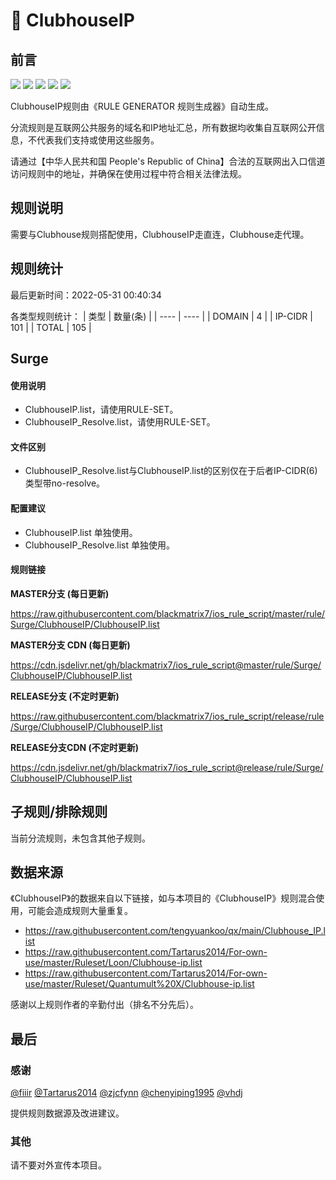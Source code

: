 # 🧸 ClubhouseIP

## 前言

![](https://shields.io/badge/-移除重复规则-ff69b4) ![](https://shields.io/badge/-DOMAIN与DOMAIN--SUFFIX合并-green) ![](https://shields.io/badge/-DOMAIN--SUFFIX间合并-critical) ![](https://shields.io/badge/-DOMAIN--SUFFIX与DOMAIN--KEYWORD合并-blue) ![](https://shields.io/badge/-IP--CIDR(6)合并-blueviolet) 

ClubhouseIP规则由《RULE GENERATOR 规则生成器》自动生成。

分流规则是互联网公共服务的域名和IP地址汇总，所有数据均收集自互联网公开信息，不代表我们支持或使用这些服务。

请通过【中华人民共和国 People's Republic of China】合法的互联网出入口信道访问规则中的地址，并确保在使用过程中符合相关法律法规。

## 规则说明
需要与Clubhouse规则搭配使用，ClubhouseIP走直连，Clubhouse走代理。

## 规则统计

最后更新时间：2022-05-31 00:40:34

各类型规则统计：
| 类型 | 数量(条)  | 
| ---- | ----  |
| DOMAIN | 4  | 
| IP-CIDR | 101  | 
| TOTAL | 105  | 


## Surge 

#### 使用说明
- ClubhouseIP.list，请使用RULE-SET。
- ClubhouseIP_Resolve.list，请使用RULE-SET。

#### 文件区别
- ClubhouseIP_Resolve.list与ClubhouseIP.list的区别仅在于后者IP-CIDR(6)类型带no-resolve。

#### 配置建议
- ClubhouseIP.list 单独使用。
- ClubhouseIP_Resolve.list 单独使用。

#### 规则链接
**MASTER分支 (每日更新)**

https://raw.githubusercontent.com/blackmatrix7/ios_rule_script/master/rule/Surge/ClubhouseIP/ClubhouseIP.list

**MASTER分支 CDN (每日更新)**

https://cdn.jsdelivr.net/gh/blackmatrix7/ios_rule_script@master/rule/Surge/ClubhouseIP/ClubhouseIP.list

**RELEASE分支 (不定时更新)**

https://raw.githubusercontent.com/blackmatrix7/ios_rule_script/release/rule/Surge/ClubhouseIP/ClubhouseIP.list

**RELEASE分支CDN (不定时更新)**

https://cdn.jsdelivr.net/gh/blackmatrix7/ios_rule_script@release/rule/Surge/ClubhouseIP/ClubhouseIP.list

## 子规则/排除规则


当前分流规则，未包含其他子规则。

## 数据来源

《ClubhouseIP》的数据来自以下链接，如与本项目的《ClubhouseIP》规则混合使用，可能会造成规则大量重复。

- https://raw.githubusercontent.com/tengyuankoo/qx/main/Clubhouse_IP.list
- https://raw.githubusercontent.com/Tartarus2014/For-own-use/master/Ruleset/Loon/Clubhouse-ip.list
- https://raw.githubusercontent.com/Tartarus2014/For-own-use/master/Ruleset/Quantumult%20X/Clubhouse-ip.list


感谢以上规则作者的辛勤付出（排名不分先后）。

## 最后

### 感谢

[@fiiir](https://github.com/fiiir) [@Tartarus2014](https://github.com/Tartarus2014) [@zjcfynn](https://github.com/zjcfynn) [@chenyiping1995](https://github.com/chenyiping1995) [@vhdj](https://github.com/vhdj)

提供规则数据源及改进建议。

### 其他

请不要对外宣传本项目。